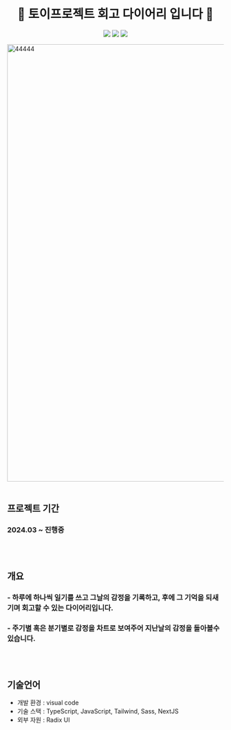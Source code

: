 <p align="center">
  <h1 align="center">🙌 토이프로젝트 회고 다이어리 입니다 🙌</h1>
  <p align="center">
 <img src="https://img.shields.io/badge/-NextJS-05122A?style=flat&logo=Next.js&logoColor=ffff"/>
    <img src="https://img.shields.io/badge/-TypeScript-05122A?style=flat&logo=Typescript&logoColor=blue"/>
    <img src="https://img.shields.io/badge/-SASS-05122A?style=flat&logo=Sass&logoColor=red"/>
</p>


<img width="1014" alt="44444" src="https://github.com/htkim97/Nextjs_diary/assets/52130444/0aea4a2c-5c3a-4af9-8473-d81eadb12b36">
<br/>
<br/>

## 프로젝트 기간

### 2024.03 ~ 진행중
<br/>
<br/>

## 개요


### - 하루에 하나씩 일기를 쓰고 그날의 감정을 기록하고, 후에 그 기억을 되새기며 회고할 수 있는 다이어리입니다.
### - 주기별 혹은 분기별로 감정을 차트로 보여주어 지난날의 감정을 돌아볼수있습니다.
<br/>
<br/>


## 기술언어

- 개발 환경 : visual code
- 기술 스택 : TypeScript, JavaScript, Tailwind, Sass, NextJS
- 외부 자원 : Radix UI

